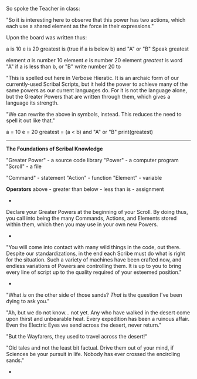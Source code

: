 So spoke the Teacher in class:

"So it is interesting here to observe that this power has two actions, which each use a shared element as the force in their expressions."

Upon the board was written thus:

a is 10
e is 20
greatest is (true if a is below b) and "A" or "B"
Speak greatest

element *a* is number 10
element *e* is number 20
element *greatest* is word "A" if a is less than b, or "B"
write number 20 to


"This is spelled out here in Verbose Hieratic. It is an archaic form of our currently-used Scribal Scripts, but it held the power to achieve many of the same powers as our current languages do. For it is not the language alone, but the Greater Powers that are written through them, which gives a language its strength.

"We can rewrite the above in symbols, instead. This reduces the need to spell it out like that."

a = 10
e = 20
greatest = (a < b) and "A" or "B"
print(greatest)

---

**The Foundations of Scribal Knowledge**

"Greater Power" - a source code library
"Power" -  a computer program
"Scroll" - a file

"Command" - statement
"Action" - function
"Element" - variable

**Operators**
above - greater than
below - less than
is - assignment

-

Declare your Greater Powers at the beginning of your Scroll. By doing thus, you call into being the many Commands, Actions, and Elements stored within them, which then you may use in your own new Powers.

-

"You will come into contact with many wild things in the code, out there. Despite our standardizations, in the end each Scribe must do what is right for the situation. Such a variety of machines have been crafted now, and endless variations of Powers are controlling them. It is up to you to bring every line of script up to the quality required of your esteemed position."

-

"What *is* on the other side of those sands? *That* is the question I've been dying to ask you."

"Ah, but we do not know... not yet. Any who have walked in the desert come upon thirst and unbearable heat. Every expedition has been a ruinous affair. Even the Electric Eyes we send across the desert, never return."

"But the Wayfarers, they used to travel across the desert!"

"Old tales and not the least bit factual. Drive them out of your mind, if Sciences be your pursuit in life. Nobody has ever crossed the encircling sands."

-

